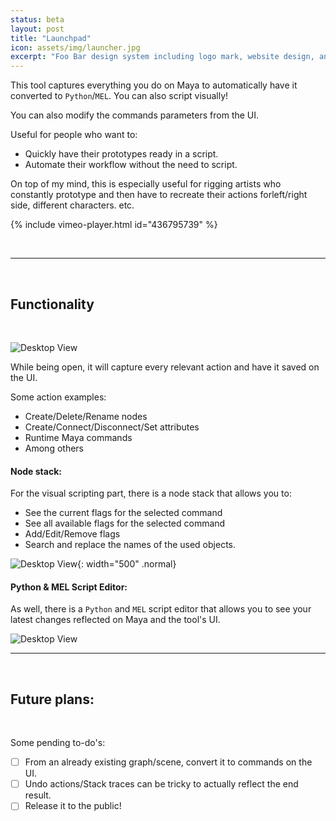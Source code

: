 ```yaml
---
status: beta
layout: post
title: "Launchpad"
icon: assets/img/launcher.jpg
excerpt: "Foo Bar design system including logo mark, website design, and branding applications."
---
```


This tool captures everything you do on Maya to automatically have it converted to `Python`/`MEL`. You can also script visually!

You can also modify the commands parameters from the UI.

Useful for people who want to:
 - Quickly have their prototypes ready in a script.
 - Automate their workflow without the need to script.

 On top of my mind, this is especially useful for rigging artists who constantly
 prototype and then have to recreate their actions forleft/right side,
 different characters. etc.

{% include vimeo-player.html id="436795739" %}

 

---

 

## Functionality

  

![Desktop View](/assets/img/aaSnippetMaker/capturing_sideToSide_UI.gif)


While being open, it will capture every relevant action and have it saved on the UI.

Some action examples:
- Create/Delete/Rename nodes
- Create/Connect/Disconnect/Set attributes
- Runtime Maya commands
- Among others

#### Node stack:

For the visual scripting part, there is a node stack that allows you to:
- See the current flags for the selected command
- See all available flags for the selected command
- Add/Edit/Remove flags
- Search and replace the names of the used objects.

![Desktop View](/assets/img/aaSnippetMaker/flags2.gif){: width="500" .normal}

#### Python & MEL Script Editor:


As well, there is a `Python` and `MEL` script editor that allows you to
see your latest changes reflected on Maya and
the tool's UI.

![Desktop View](/assets/img/aaSnippetMaker/multipleLanguages.gif)

---
 

## Future plans:

 

Some pending to-do's:
- [ ] From an already existing graph/scene, convert it to commands on the UI.
- [ ] Undo actions/Stack traces can be tricky to actually reflect the end result.
- [ ] Release it to the public!